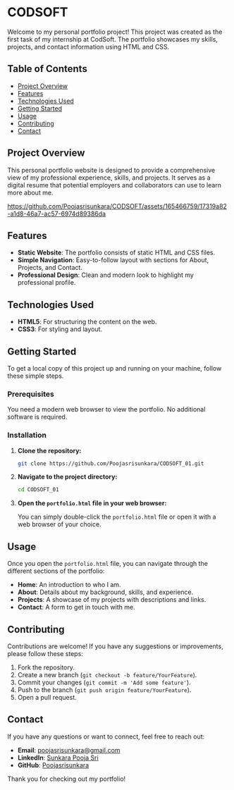 # CODSOFT 
Welcome to my personal portfolio project! This project was created as the first task of my internship at CodSoft. The portfolio showcases my skills, projects, and contact information using HTML and CSS.

## Table of Contents

- [Project Overview](#project-overview)
- [Features](#features)
- [Technologies Used](#technologies-used)
- [Getting Started](#getting-started)
- [Usage](#usage)
- [Contributing](#contributing)
- [Contact](#contact)

## Project Overview

This personal portfolio website is designed to provide a comprehensive view of my professional experience, skills, and projects. It serves as a digital resume that potential employers and collaborators can use to learn more about me.



https://github.com/Poojasrisunkara/CODSOFT/assets/165466759/17319a82-a1d8-46a7-ac57-6974d89386da


## Features

- **Static Website**: The portfolio consists of static HTML and CSS files.
- **Simple Navigation**: Easy-to-follow layout with sections for About, Projects, and Contact.
- **Professional Design**: Clean and modern look to highlight my professional profile.

## Technologies Used

- **HTML5**: For structuring the content on the web.
- **CSS3**: For styling and layout.

## Getting Started

To get a local copy of this project up and running on your machine, follow these simple steps.

### Prerequisites

You need a modern web browser to view the portfolio. No additional software is required.

### Installation

1. **Clone the repository:**

    ```bash
    git clone https://github.com/Poojasrisunkara/CODSOFT_01.git
    ```

2. **Navigate to the project directory:**

    ```bash
    cd CODSOFT_01
    ```

3. **Open the `portfolio.html` file in your web browser:**

    You can simply double-click the `portfolio.html` file or open it with a web browser of your choice.

## Usage

Once you open the `portfolio.html` file, you can navigate through the different sections of the portfolio:

- **Home**: An introduction to who I am.
- **About**: Details about my background, skills, and experience.
- **Projects**: A showcase of my projects with descriptions and links.
- **Contact**: A form to get in touch with me.

## Contributing

Contributions are welcome! If you have any suggestions or improvements, please follow these steps:

1. Fork the repository.
2. Create a new branch (`git checkout -b feature/YourFeature`).
3. Commit your changes (`git commit -m 'Add some feature'`).
4. Push to the branch (`git push origin feature/YourFeature`).
5. Open a pull request.

## Contact

If you have any questions or want to connect, feel free to reach out:

- **Email**: poojasrisunkara@gmail.com
- **LinkedIn**: [Sunkara Pooja Sri](https://www.linkedin.com/in/pooja-sri-sunkara-b93b90259/)
- **GitHub**: [Poojasrisunkara](https://github.com/Poojasrisunkara)

Thank you for checking out my portfolio!

